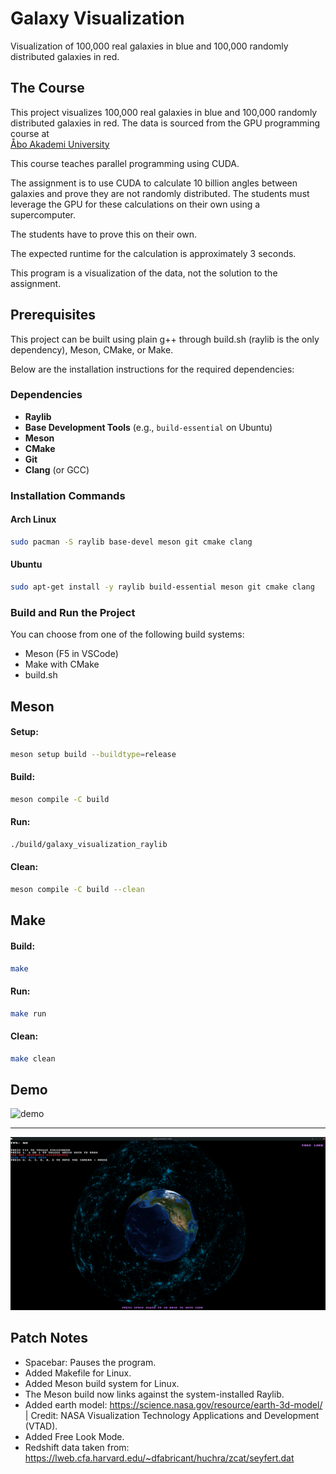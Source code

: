 # Galaxy Visualization

Visualization of 100,000 real galaxies in blue and 100,000 randomly distributed galaxies in red.

## The Course

This project visualizes 100,000 real galaxies in blue and 100,000 randomly distributed galaxies in red. The data is sourced from the GPU programming course at  
[Åbo Akademi University](https://studiehandboken.abo.fi/en/course/IT00CG19/19162?period=2024-2027)

This course teaches parallel programming using CUDA. 

The assignment is to use CUDA to calculate 10 billion angles between galaxies and prove they are not randomly distributed. 
The students must leverage the GPU for these calculations on their own using a supercomputer.

The students have to prove this on their own. 

The expected runtime for the calculation is approximately 3 seconds.


This program is a visualization of the data, not the solution to the assignment.

## Prerequisites

This project can be built using plain g++ through build.sh (raylib is the only dependency), Meson, CMake, or Make. 

Below are the installation instructions for the required dependencies:

### Dependencies

- **Raylib**
- **Base Development Tools** (e.g., `build-essential` on Ubuntu)
- **Meson**
- **CMake**
- **Git**
- **Clang** (or GCC)

### Installation Commands

#### Arch Linux

```bash
sudo pacman -S raylib base-devel meson git cmake clang
```

#### Ubuntu

```bash
sudo apt-get install -y raylib build-essential meson git cmake clang
```

### Build and Run the Project

You can choose from one of the following build systems:
- Meson (F5 in VSCode)
- Make with CMake
- build.sh


## Meson
#### Setup:
```bash
meson setup build --buildtype=release 
```

#### Build:
```bash
meson compile -C build
```

#### Run:
```bash
./build/galaxy_visualization_raylib
```

#### Clean:
```bash
meson compile -C build --clean
```


## Make
#### Build:
```bash
make
```

#### Run:
```bash
make run
```

#### Clean:
```bash
make clean
```



##  Demo

![demo](resources/images/galaxy_viz_demo.gif "galaxy_viz_demo.gif")

---

![screen](resources/images/screenshot.png "screenshot.png")

## Patch Notes

- Spacebar: Pauses the program.
- Added Makefile for Linux.
- Added Meson build system for Linux.
- The Meson build now links against the system-installed Raylib.
- Added earth model: https://science.nasa.gov/resource/earth-3d-model/ | Credit: NASA Visualization Technology Applications and Development (VTAD).
- Added Free Look Mode.
- Redshift data taken from: https://lweb.cfa.harvard.edu/~dfabricant/huchra/zcat/seyfert.dat